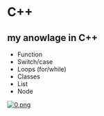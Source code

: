 # C++

## my anowlage in C++
* Function
* Switch/case
* Loops (for/while)
* Classes
* List
* Node

[![0.png](https://i.postimg.cc/8PfJpxYD/0.png)](https://postimg.cc/0bx2ZXxH)
